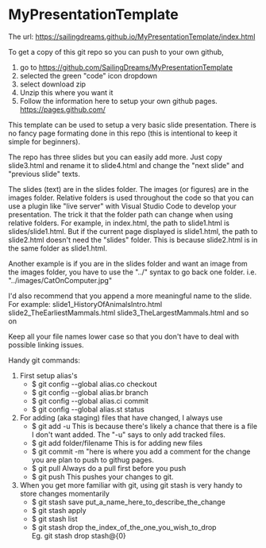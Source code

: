 # MyPresentationTemplate

The url: https://sailingdreams.github.io/MyPresentationTemplate/index.html

To get a copy of this git repo so you can push to your own github, 
1) go to 
https://github.com/SailingDreams/MyPresentationTemplate
2) selected the green "code" icon dropdown
3) select download zip
4) Unzip this where you want it
5) Follow the information here to setup your own github pages.
https://pages.github.com/

This template can be used to setup a very basic slide presentation. There is no 
fancy page formating done in this repo (this is intentional to keep it simple
for beginners).

The repo has three slides but you can easily add more.
Just copy slide3.html and rename it to slide4.html and change the "next slide" and
"previous slide" texts.

The slides (text) are in the slides folder. The images (or figures) are in the images
folder. Relative folders is used throughout the code so that you can use
a plugin like "live server" with Visual Studio Code to develop your presentation.
The trick it that the folder path can change when using relative folders. For 
example, in index.html, the path to slide1.html is slides/slide1.html. But if 
the current page displayed is slide1.html, the path to slide2.html doesn't 
need the "slides" folder. This is because slide2.html is in the same folder 
as slide1.html.

Another example is if you are in the slides folder and want an image from the images folder, you have to use the "../" syntax to go back one folder. i.e. 
"../images/CatOnComputer.jpg" 

I'd also recommend that you append a more meaningful name to the slide. For
example:
slide1_HistoryOfAnimalsIntro.html
slide2_TheEarliestMammals.html
slide3_TheLargestMammals.html
and so on

Keep all your file names lower case so that you don't have to deal with possible linking issues. 

Handy git commands:
1) First setup alias's
   - $ git config --global alias.co checkout
   - $ git config --global alias.br branch
   - $ git config --global alias.ci commit
   - $ git config --global alias.st status
2) For adding (aka staging) files that have changed, I always use 
   - $ git add -u
     This is because there's likely a chance that there is a file I don't want added. The "-u" says to only add tracked files.
   - $ git add folder/filename
     This is for adding new files
   - $ git commit -m "here is where you add a comment for the change you are plan to push to githug pages.
   - $ git pull 
   Always do a pull first before you push
   - $ git push
   This pushes your changes to git.
3) When you get more familiar with git, using git stash is very handy to store changes momentarily
   - $ git stash save put_a_name_here_to_describe_the_change
   - $ git stash apply
   - $ git stash list
   - $ git stash drop the_index_of_the_one_you_wish_to_drop   
     Eg. git stash drop stash@{0}